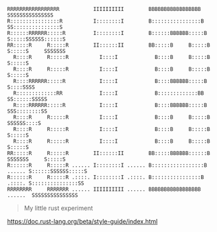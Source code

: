 ```                                                                                            
RRRRRRRRRRRRRRRRR           IIIIIIIIII        BBBBBBBBBBBBBBBBB              SSSSSSSSSSSSSSS 
R::::::::::::::::R          I::::::::I        B::::::::::::::::B           SS:::::::::::::::S
R::::::RRRRRR:::::R         I::::::::I        B::::::BBBBBB:::::B         S:::::SSSSSS::::::S
RR:::::R     R:::::R        II::::::II        BB:::::B     B:::::B        S:::::S     SSSSSSS
  R::::R     R:::::R          I::::I            B::::B     B:::::B        S:::::S            
  R::::R     R:::::R          I::::I            B::::B     B:::::B        S:::::S            
  R::::RRRRRR:::::R           I::::I            B::::BBBBBB:::::B          S::::SSSS         
  R:::::::::::::RR            I::::I            B:::::::::::::BB            SS::::::SSSSS    
  R::::RRRRRR:::::R           I::::I            B::::BBBBBB:::::B             SSS::::::::SS  
  R::::R     R:::::R          I::::I            B::::B     B:::::B               SSSSSS::::S 
  R::::R     R:::::R          I::::I            B::::B     B:::::B                    S:::::S
  R::::R     R:::::R          I::::I            B::::B     B:::::B                    S:::::S
RR:::::R     R:::::R        II::::::II        BB:::::BBBBBB::::::B        SSSSSSS     S:::::S
R::::::R     R:::::R ...... I::::::::I ...... B:::::::::::::::::B  ...... S::::::SSSSSS:::::S
R::::::R     R:::::R .::::. I::::::::I .::::. B::::::::::::::::B   .::::. S:::::::::::::::SS 
RRRRRRRR     RRRRRRR ...... IIIIIIIIII ...... BBBBBBBBBBBBBBBBB    ......  SSSSSSSSSSSSSSS   
```                                                                                          

> My little rust experiment

https://doc.rust-lang.org/beta/style-guide/index.html